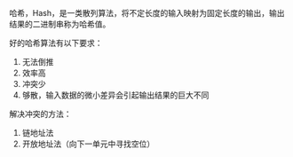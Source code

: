 哈希，Hash，是一类散列算法，将不定长度的输入映射为固定长度的输出，输出结果的二进制串称为哈希值。

好的哈希算法有以下要求：

1. 无法倒推
2. 效率高
3. 冲突少
4. 够散，输入数据的微小差异会引起输出结果的巨大不同

解决冲突的方法：

1. 链地址法
2. 开放地址法（向下一单元中寻找空位）